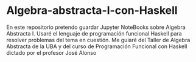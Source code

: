 # Algebra-abstracta-I-con-Haskell
En este repositorio pretendo guardar Jupyter NoteBooks sobre Algebra Abstracta I. Usaré el lenguaje de programación funcional Haskell para resolver problemas del tema en cuestión.  Me guiaré del Taller de Algebra Abstracta de la UBA y del curso de Programación Funcional con Haskell dictado por el profesor José Alonso
